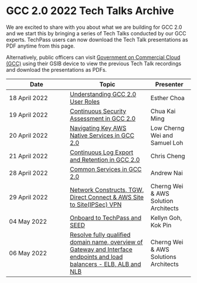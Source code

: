 # GCC 2.0 2022 Tech Talks Archive

We are excited to share with you about what we are building for GCC 2.0 and we start this by bringing a series of Tech Talks conducted by our GCC experts. TechPass users can now download the Tech Talk presentations as PDF anytime from this page.

Alternatively, public officers can visit [Government on Commercial Cloud (GCC)][gcc-presentations-on-intranet] using their GSIB device to view the previous Tech Talk recordings and download the presentations as PDFs.


| <div style="width:150px">Date</div> | Topic | Presenter |
| --- | --- | --- |
| 18 April 2022 | [Understanding GCC 2.0 User Roles](01-understanding-gcc-2-0-user-roles.pdf) | Esther Choa |
| 19 April 2022 | [Continuous Security Assessment in GCC 2.0](02-continuous-compliance-in-gcc-2-0.pdf) | Chua Kai Ming |
| 20 April 2022 | [Navigating Key AWS Native Services in GCC 2.0](03-navigating-key-aws-native-services.pdf) |Low Cherng Wei and Samuel Loh |
| 21 April 2022 | [Continuous Log Export and Retention in GCC 2.0](04-continuous-log-export-and-retention-in-gcc-2-0.pdf) | Chris Cheng |
| 28 April 2022 | [Common Services in GCC 2.0](05-deep-diving-common-services-in-gcc-2-0.pdf) | Andrew Nai |
| 29 April 2022 | [Network Constructs, TGW, Direct Connect & AWS Site to Site(IPSec) VPN](06-managing-tgw-ipam-and-networking-in-gcc-2-0.pdf) | Cherng Wei & AWS Solution Architects |
| 04 May 2022 | [Onboard to TechPass and SEED](07-onboarding-to-seed-and-techpass-for-public-officers-and-vendors.pdf) | Kellyn Goh, Kok Pin |
| 06 May 2022 | [Resolve fully qualified domain name, overview of Gateway and Interface endpoints and load balancers - ELB, ALB and NLB](08-how-to-resolve-gcc-fqdn-and-wog-fqdn-endpoints.pdf) | Cherng Wei & AWS Solutions Architects |








[gcc-presentations-on-intranet]: https://sgdcs.sgnet.gov.sg/sites/GOVTECH-gcc/_layouts/15/start.aspx#/SitePages/Presentations.aspx?RootFolder=%2Fsites%2FGOVTECH%2Dgcc%2FPresentations%20Document%20Library%2FGCC%202%2E0%20Tech%20Talks%20%2818%20April%20%2D%206%20May%202022%29&FolderCTID=0x012000786ED207E10AED4C8B224D2AEA8BDF9E&View=%7B86DE7B87%2DA162%2D4C87%2D8741%2D595D67C2A26D%7D
